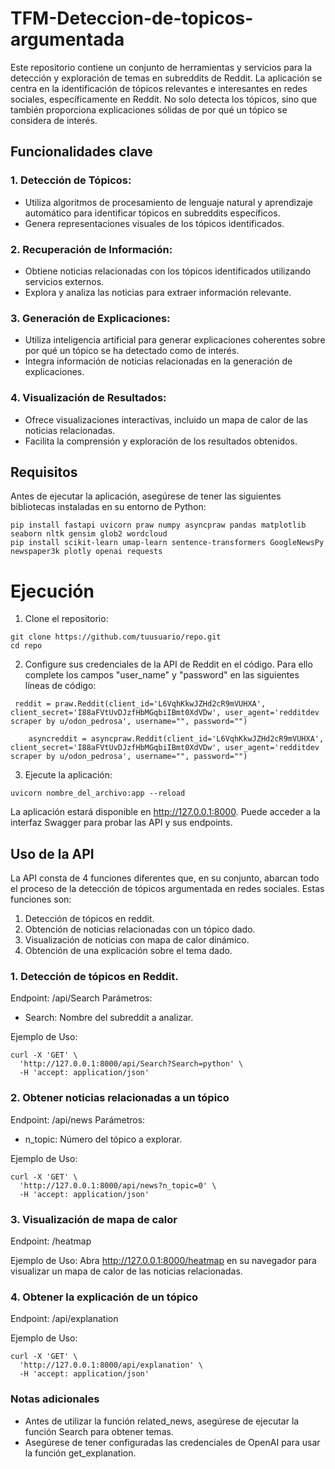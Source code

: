 # TFM-Deteccion-de-topicos-argumentada

Este repositorio contiene un conjunto de herramientas y servicios para la detección y exploración de temas en subreddits de Reddit. La aplicación se centra en la identificación de tópicos relevantes e interesantes en redes sociales, específicamente en Reddit. No solo detecta los tópicos, sino que también proporciona explicaciones sólidas de por qué un tópico se considera de interés.

## Funcionalidades clave

### 1. Detección de Tópicos:

* Utiliza algoritmos de procesamiento de lenguaje natural y aprendizaje automático para identificar tópicos en subreddits específicos.
* Genera representaciones visuales de los tópicos identificados.

### 2. Recuperación de Información:

* Obtiene noticias relacionadas con los tópicos identificados utilizando servicios externos.
* Explora y analiza las noticias para extraer información relevante.

### 3. Generación de Explicaciones:

* Utiliza inteligencia artificial para generar explicaciones coherentes sobre por qué un tópico se ha detectado como de interés.
* Integra información de noticias relacionadas en la generación de explicaciones.

### 4. Visualización de Resultados:

* Ofrece visualizaciones interactivas, incluido un mapa de calor de las noticias relacionadas.
* Facilita la comprensión y exploración de los resultados obtenidos.


## Requisitos
Antes de ejecutar la aplicación, asegúrese de tener las siguientes bibliotecas instaladas en su entorno de Python:

```
pip install fastapi uvicorn praw numpy asyncpraw pandas matplotlib seaborn nltk gensim glob2 wordcloud
pip install scikit-learn umap-learn sentence-transformers GoogleNewsPy newspaper3k plotly openai requests
```

# Ejecución
1. Clone el repositorio:

```
git clone https://github.com/tuusuario/repo.git
cd repo
```

2. Configure sus credenciales de la API de Reddit en el código. Para ello complete los campos "user_name" y "password" en las siguientes líneas de código:

```
 reddit = praw.Reddit(client_id='L6VqhKkwJZHd2cR9mVUHXA', client_secret='I88aFVtUvDJzfHbMGqbiIBmt0XdVDw', user_agent='redditdev scraper by u/odon_pedrosa', username="", password="")

    asyncreddit = asyncpraw.Reddit(client_id='L6VqhKkwJZHd2cR9mVUHXA', client_secret='I88aFVtUvDJzfHbMGqbiIBmt0XdVDw', user_agent='redditdev scraper by u/odon_pedrosa', username="", password="")
```

3. Ejecute la aplicación:

```
uvicorn nombre_del_archivo:app --reload
```

La aplicación estará disponible en http://127.0.0.1:8000. Puede acceder a la interfaz Swagger para probar las API y sus endpoints.

## Uso de la API

La API consta de 4 funciones diferentes que, en su conjunto, abarcan todo el proceso de la detección de tópicos argumentada en redes sociales. Estas funciones son:
  
  1. Detección de tópicos en reddit.
  2. Obtención de noticias relacionadas con un tópico dado.
  3. Visualización de noticias con mapa de calor dinámico.
  4. Obtención de una explicación sobre el tema dado.

### 1. Detección de tópicos en Reddit.

Endpoint: /api/Search
Parámetros:
* Search: Nombre del subreddit a analizar.

Ejemplo de Uso:
```
curl -X 'GET' \
  'http://127.0.0.1:8000/api/Search?Search=python' \
  -H 'accept: application/json'
```

### 2. Obtener noticias relacionadas a un tópico

Endpoint: /api/news
Parámetros:
* n_topic: Número del tópico a explorar.

Ejemplo de Uso:
```
curl -X 'GET' \
  'http://127.0.0.1:8000/api/news?n_topic=0' \
  -H 'accept: application/json'
```

### 3. Visualización de mapa de calor
Endpoint: /heatmap

Ejemplo de Uso:
Abra http://127.0.0.1:8000/heatmap en su navegador para visualizar un mapa de calor de las noticias relacionadas.

### 4. Obtener la explicación de un tópico
Endpoint: /api/explanation

Ejemplo de Uso:
```
curl -X 'GET' \
  'http://127.0.0.1:8000/api/explanation' \
  -H 'accept: application/json'
```

### Notas adicionales
* Antes de utilizar la función related_news, asegúrese de ejecutar la función Search para obtener temas.
* Asegúrese de tener configuradas las credenciales de OpenAI para usar la función get_explanation.




  
